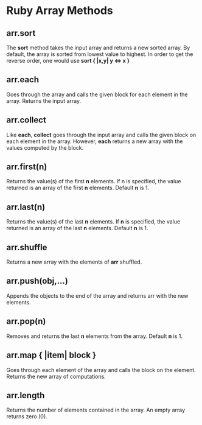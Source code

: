 
# Ruby Array Methods
## arr.sort
The **sort** method takes the input array and returns a new sorted array. By default, the array is sorted from lowest value to highest. In order to get the reverse order, one would use **sort { |x,y| y <=> x }**

## arr.each
Goes through the array and calls the given block for each element in the array. Returns the input array.

## arr.collect
Like **each**, **collect** goes through the input array and calls the given block on each element in the array. However, **each** returns a new array with the values computed by the block.

## arr.first(n)
Returns the value(s) of the first **n** elements. If n is specified, the value returned is an array of the first **n** elements. Default **n** is 1.

## arr.last(n)
Returns the value(s) of the last **n** elements. If **n** is specified, the value returned is an array of the last **n** elements. Default **n** is 1.

## arr.shuffle
Returns a new array with the elements of **arr** shuffled.

## arr.push(obj,...)
Appends the objects to the end of the array and returns arr with the new elements.

## arr.pop(n)
Removes and returns the last **n** elements from the array. Default **n** is 1. 

## arr.map { |item| block }
Goes through each element of the array and calls the block on the element. Returns the new array of computations.

## arr.length
Returns the number of elements contained in the array. An empty array returns zero (0).